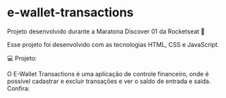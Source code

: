 # e-wallet-transactions
 Projeto desenvolvido durante a Maratona Discover 01 da Rocketseat 🚀
 
Esse projeto foi desenvolvido com as tecnologias HTML, CSS e JavaScript.

💻 Projeto:

O E-Wallet Transactions é uma aplicação de controle financeiro, onde é possível cadastrar e excluir transações e ver o saldo de entrada e saída.
Confira: 
